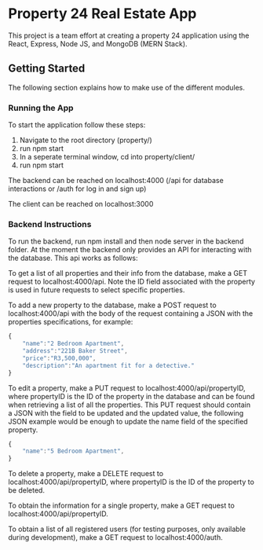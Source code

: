 # Property 24 Real Estate App
This project is a team effort at creating a property 24 application using the React, Express, Node JS, and MongoDB (MERN Stack).

## Getting Started
The following section explains how to make use of the different modules.

### Running the App
To start the application follow these steps:
1. Navigate to the root directory (property/)
2. run npm start
3. In a seperate terminal window, cd into property/client/
4. run npm start

The backend can be reached on localhost:4000 (/api for database interactions or /auth for log in and sign up)

The client can be reached on localhost:3000

### Backend Instructions
To run the backend, run npm install and then node server in the backend folder. At the moment the backend only provides an API for interacting with the database. This api works as follows:

To get a list of all properties and their info from the database, make a GET request to localhost:4000/api. Note the ID field associated with the property is used in future requests to select specific properties.

To add a new property to the database, make a POST request to localhost:4000/api with the body of the request containing a JSON with the properties specifications, for example:
```javascript
{
    "name":"2 Bedroom Apartment",
    "address":"221B Baker Street",
    "price":"R3,500,000",
    "description":"An apartment fit for a detective."
}
```

To edit a property, make a PUT request to localhost:4000/api/propertyID, where propertyID is the ID of the property in the database and can be found when retrieving a list of all the properties. This PUT request should contain a JSON with the field to be updated and the updated value, the following JSON example would be enough to update the name field of the specified property.
```javascript
{
    "name":"5 Bedroom Apartment",
}
```

To delete a property, make a DELETE request to localhost:4000/api/propertyID, where propertyID is the ID of the property to be deleted.

To obtain the information for a single property, make a GET request to localhost:4000/api/propertyID. 

To obtain a list of all registered users (for testing purposes, only available during development), make a GET request to localhost:4000/auth.
